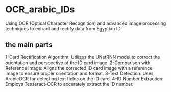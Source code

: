 # OCR_arabic_IDs
Using OCR (Optical Character Recognition) and advanced image processing techniques to extract and rectify data from Egyptian ID. 
## the main parts 
1-Card Rectification Algorithm: Utilizes the UNetRNN model to correct the orientation and perspective of the ID card image.
2-Comparison with Reference Image: Aligns the corrected ID card image with a reference image to ensure proper orientation and format.
3-Text Detection: Uses ArabicOCR for detecting text fields on the ID card.
4-ID Number Extraction: Employs Tesseract-OCR to accurately extract the ID number.
